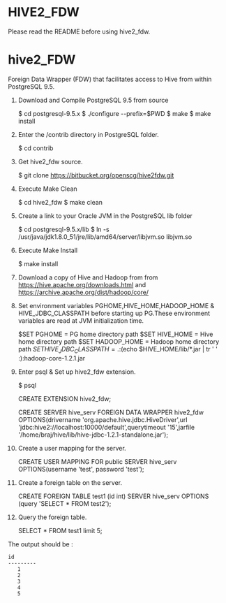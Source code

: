 HIVE2_FDW
========
Please read the README before using hive2_fdw.

hive2_FDW
==============

Foreign Data Wrapper (FDW) that facilitates access to Hive from within PostgreSQL 9.5.


1) Download and Compile PostgreSQL 9.5 from source

    $ cd postgresql-9.5.x
    $ ./configure --prefix=$PWD
    $ make
    $ make install


2) Enter the /contrib directory in PostgreSQL folder.

    $ cd contrib


3) Get hive2_fdw source.

    $ git clone https://bitbucket.org/openscg/hive2fdw.git


4) Execute Make Clean

    $ cd hive2_fdw
    $ make clean


5) Create a link to your Oracle JVM in the PostgreSQL lib folder

   $ cd postgresql-9.5.x/lib
   $ ln -s /usr/java/jdk1.8.0_51/jre/lib/amd64/server/libjvm.so libjvm.so 


6) Execute Make Install 

    $ make install

    
7) Download a copy of Hive and Hadoop from
   from https://hive.apache.org/downloads.html and https://archive.apache.org/dist/hadoop/core/


8) Set environment variables PGHOME,HIVE_HOME,HADOOP_HOME & HIVE_JDBC_CLASSPATH before starting up PG.These environment variables are read at JVM initialization time.

   $SET PGHOME = PG home directory path
   $SET HIVE_HOME = Hive home directory path
   $SET HADOOP_HOME = Hadoop home directory path
   $SET HIVE_JDBC_CLASSPATH = .:$(echo $HIVE_HOME/lib/*.jar |  tr ' ' :):hadoop-core-1.2.1.jar 


9) Enter psql & Set up hive2_fdw extension.

    $ psql

     CREATE EXTENSION hive2_fdw;
 
     CREATE SERVER hive_serv FOREIGN DATA WRAPPER hive2_fdw 
     OPTIONS(drivername 'org.apache.hive.jdbc.HiveDriver',url 'jdbc:hive2://localhost:10000/default',querytimeout '15',jarfile '/home/braj/hive/lib/hive-jdbc-1.2.1-standalone.jar');

10) Create a user mapping for the server.

      CREATE USER MAPPING FOR public SERVER hive_serv OPTIONS(username 'test', password 'test');

11) Create a foreign table on the server.

      CREATE FOREIGN TABLE test1 (id int) SERVER hive_serv OPTIONS (query 'SELECT * FROM test2');

12) Query the foreign table.

      SELECT * FROM test1 limit 5;

The output should be :

    id   
    ---------
       1
       2
       3
       4
       5